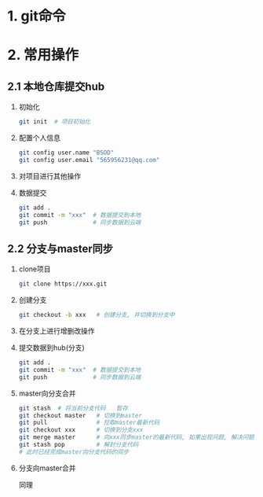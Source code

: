 # 1. git命令

# 2. 常用操作

## 2.1 本地仓库提交hub

1. 初始化

   ```bash
   git init  # 项目初始化
   ```

2. 配置个人信息

   ```bash
   git config user.name "BSOD"
   git config user.email "565956231@qq.com"
   ```

3. 对项目进行其他操作

4. 数据提交

   ```bash
   git add .
   git commit -m "xxx"  # 数据提交到本地
   git push             # 同步数据到云端
   ```

## 2.2 分支与master同步

1. clone项目

   ```bash
   git clone https://xxx.git
   ```

2. 创建分支

   ```bash
   git checkout -b xxx   # 创建分支, 并切换到分支中
   ```

3. 在分支上进行增删改操作

4. 提交数据到hub(分支)

   ```bash
   git add .
   git commit -m "xxx"  # 数据提交到本地
   git push             # 同步数据到云端
   ```

5. master向分支合并

   ```bash
   git stash  # 将当前分支代码   暂存
   git checkout master   # 切换到master
   git pull              # 拉取master最新代码
   git checkout xxx      # 切换到分支xxx
   git merge master      # 向xxx同步master的最新代码, 如果出现问题, 解决问题, 然后重新merge,直至问题解决
   git stash pop         # 解封分支代码
   # 此时已经完成master向分支代码的同步
   ```

6. 分支向master合并

   同理

   
